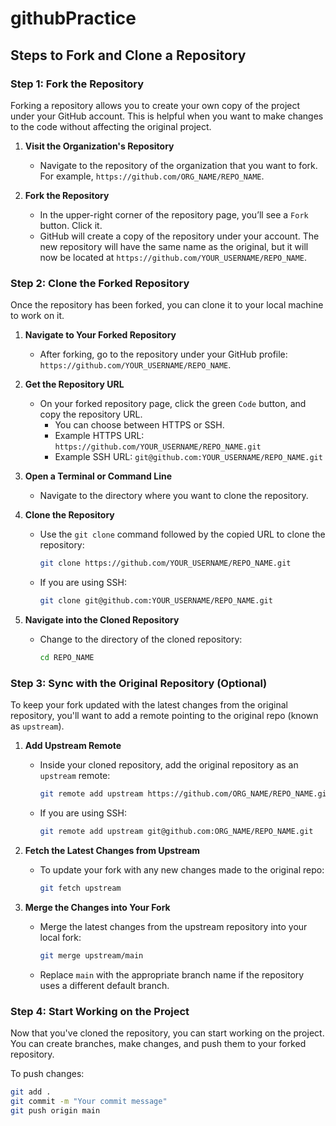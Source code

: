# githubPractice

## Steps to Fork and Clone a Repository

### Step 1: Fork the Repository
Forking a repository allows you to create your own copy of the project under your GitHub account. This is helpful when you want to make changes to the code without affecting the original project.

1. **Visit the Organization's Repository**
   - Navigate to the repository of the organization that you want to fork. For example, `https://github.com/ORG_NAME/REPO_NAME`.

2. **Fork the Repository**
   - In the upper-right corner of the repository page, you’ll see a `Fork` button. Click it.
   - GitHub will create a copy of the repository under your account. The new repository will have the same name as the original, but it will now be located at `https://github.com/YOUR_USERNAME/REPO_NAME`.

### Step 2: Clone the Forked Repository
Once the repository has been forked, you can clone it to your local machine to work on it.

1. **Navigate to Your Forked Repository**
   - After forking, go to the repository under your GitHub profile: `https://github.com/YOUR_USERNAME/REPO_NAME`.

2. **Get the Repository URL**
   - On your forked repository page, click the green `Code` button, and copy the repository URL.
     - You can choose between HTTPS or SSH.
     - Example HTTPS URL: `https://github.com/YOUR_USERNAME/REPO_NAME.git`
     - Example SSH URL: `git@github.com:YOUR_USERNAME/REPO_NAME.git`

3. **Open a Terminal or Command Line**
   - Navigate to the directory where you want to clone the repository.
   
4. **Clone the Repository**
   - Use the `git clone` command followed by the copied URL to clone the repository:
     ```bash
     git clone https://github.com/YOUR_USERNAME/REPO_NAME.git
     ```
   - If you are using SSH:
     ```bash
     git clone git@github.com:YOUR_USERNAME/REPO_NAME.git
     ```

5. **Navigate into the Cloned Repository**
   - Change to the directory of the cloned repository:
     ```bash
     cd REPO_NAME
     ```

### Step 3: Sync with the Original Repository (Optional)
To keep your fork updated with the latest changes from the original repository, you'll want to add a remote pointing to the original repo (known as `upstream`).

1. **Add Upstream Remote**
   - Inside your cloned repository, add the original repository as an `upstream` remote:
     ```bash
     git remote add upstream https://github.com/ORG_NAME/REPO_NAME.git
     ```
   - If you are using SSH:
     ```bash
     git remote add upstream git@github.com:ORG_NAME/REPO_NAME.git
     ```

2. **Fetch the Latest Changes from Upstream**
   - To update your fork with any new changes made to the original repo:
     ```bash
     git fetch upstream
     ```

3. **Merge the Changes into Your Fork**
   - Merge the latest changes from the upstream repository into your local fork:
     ```bash
     git merge upstream/main
     ```
   - Replace `main` with the appropriate branch name if the repository uses a different default branch.

### Step 4: Start Working on the Project
Now that you've cloned the repository, you can start working on the project. You can create branches, make changes, and push them to your forked repository.

To push changes:
```bash
git add .
git commit -m "Your commit message"
git push origin main
